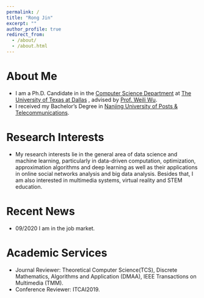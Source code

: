 ```yaml
---
permalink: /
title: "Rong Jin"
excerpt: ""
author_profile: true
redirect_from: 
  - /about/
  - /about.html
---
```


# About Me 
* I am a Ph.D. Candidate in in the [Computer Science Department](https://cs.utdallas.edu/) at [The University of Texas at Dallas](https://www.utdallas.edu/) , advised by [Prof. Weili Wu](https://personal.utdallas.edu/~weiliwu/).
* I received my Bachelor’s Degree in [Nanjing University of Posts & Telecommunications](http://www.njupt.edu.cn/en/).

# Research Interests
* My research interests lie in the general area of data science and machine learning, particularly in data-driven computation, optimization, approximation algorithms and deep learning as well as their applications in online social networks analysis and big data analysis. Besides that, I am also interested in multimedia systems, virtual reality and STEM education.

# Recent News
* 09/2020 I am in the job market.

# Academic Services
* Journal Reviewer: Theoretical Computer Science(TCS), Discrete Mathematics, Algorithms and Application (DMAA), IEEE Transactions on Multimedia (TMM).
* Conference Reviewer: ITCAI2019.
